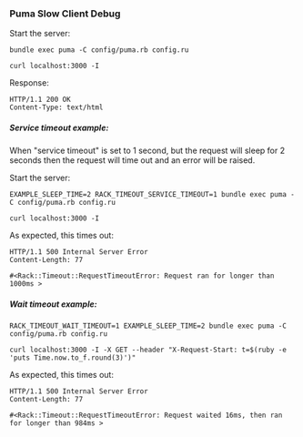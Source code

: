 ### Puma Slow Client Debug

Start the server:

    bundle exec puma -C config/puma.rb config.ru

    curl localhost:3000 -I

Response:

    HTTP/1.1 200 OK
    Content-Type: text/html

##### Service timeout example:

When "service timeout" is set to 1 second, but the request will sleep for 2 seconds then the request will time out and an error will be raised.

Start the server:

    EXAMPLE_SLEEP_TIME=2 RACK_TIMEOUT_SERVICE_TIMEOUT=1 bundle exec puma -C config/puma.rb config.ru

    curl localhost:3000 -I

As expected, this times out:

    HTTP/1.1 500 Internal Server Error
    Content-Length: 77

    #<Rack::Timeout::RequestTimeoutError: Request ran for longer than 1000ms >

##### Wait timeout example:

    RACK_TIMEOUT_WAIT_TIMEOUT=1 EXAMPLE_SLEEP_TIME=2 bundle exec puma -C config/puma.rb config.ru

    curl localhost:3000 -I -X GET --header "X-Request-Start: t=$(ruby -e 'puts Time.now.to_f.round(3)')"

As expected, this times out:

    HTTP/1.1 500 Internal Server Error
    Content-Length: 77

    #<Rack::Timeout::RequestTimeoutError: Request waited 16ms, then ran for longer than 984ms >
